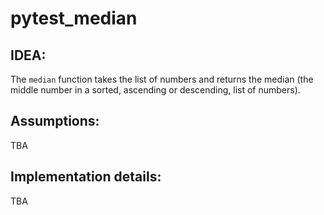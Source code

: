 # pytest_median

IDEA:
-
The `median` function takes the list of numbers and returns the median (the middle number in a sorted, ascending or descending, list of numbers).

Assumptions:
-
TBA

Implementation details:
-
TBA

